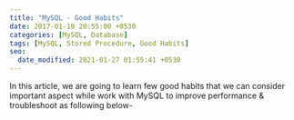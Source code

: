 ```yaml
---
title: "MySQL - Good Habits"
date: 2017-01-10 20:55:00 +0530
categories: [MySQL, Database]
tags: [MySQL, Stored Procedure, Good Habits]
seo:
  date_modified: 2021-01-27 01:55:41 +0530
---
```


In this article, we are going to learn few good habits that we can consider important aspect while work with MySQL to improve performance & troubleshoot as following below-
